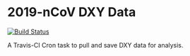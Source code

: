 # 2019-nCoV DXY Data  

[![Build Status](https://travis-ci.org/beansrowning/travis-ncov.svg?branch=master)](https://travis-ci.org/beansrowning/travis-ncov)

A Travis-CI Cron task to pull and save DXY data for analysis.  

